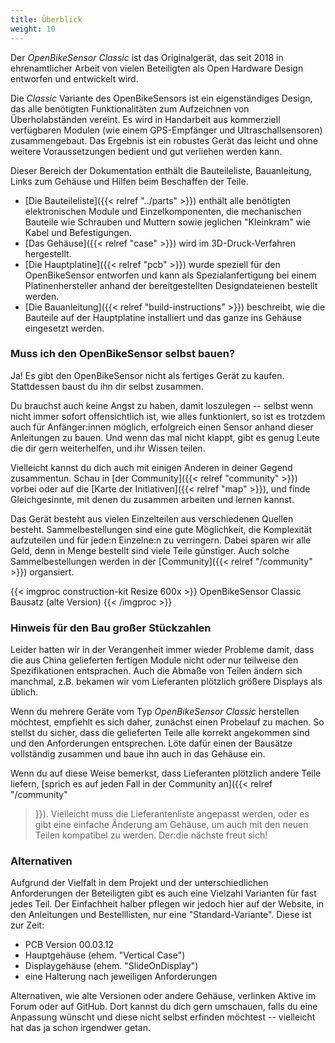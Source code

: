 ```yaml
---
title: Überblick
weight: 10
---
```


Der *OpenBikeSensor Classic* ist das Originalgerät, das seit 2018 in
ehrenamtlicher Arbeit von vielen Beteiligten als Open Hardware Design entworfen
und entwickelt wird.

Die *Classic* Variante des OpenBikeSensors ist ein eigenständiges Design, das
alle benötigten Funktionalitäten zum Aufzeichnen von Überholabständen vereint.
Es wird in Handarbeit aus kommerziell verfügbaren Modulen (wie einem
GPS-Empfänger und Ultraschallsensoren) zusammengebaut. Das Ergebnis ist ein
robustes Gerät das leicht und ohne weitere Voraussetzungen bedient und gut
verliehen werden kann.

Dieser Bereich der Dokumentation enthält die Bauteileliste, Bauanleitung, Links
zum Gehäuse und Hilfen beim Beschaffen der Teile.

* [Die Bauteileliste]({{< relref "../parts" >}}) enthält alle benötigten elektronischen
  Module und Einzelkomponenten, die mechanischen Bauteile wie Schrauben
  und Muttern sowie jeglichen "Kleinkram" wie Kabel und Befestigungen.
* [Das Gehäuse]({{< relref "case" >}}) wird im 3D-Druck-Verfahren hergestellt.
* [Die Hauptplatine]({{< relref "pcb" >}}) wurde speziell für den
  OpenBikeSensor entworfen und kann als Spezialanfertigung bei einem
  Platinenhersteller anhand der bereitgestellten Designdateienen bestellt
  werden. 
* [Die Bauanleitung]({{< relref "build-instructions" >}}) beschreibt, wie die
  Bauteile auf der Hauptplatine installiert und das ganze ins Gehäuse
  eingesetzt werden.
 
### Muss ich den OpenBikeSensor selbst bauen?

Ja! Es gibt den OpenBikeSensor nicht als fertiges Gerät zu kaufen. Stattdessen
baust du ihn dir selbst zusammen.

Du brauchst auch keine Angst zu haben, damit loszulegen -- selbst wenn nicht
immer sofort offensichtlich ist, wie alles funktioniert, so ist es trotzdem
auch für Anfänger:innen möglich, erfolgreich einen Sensor anhand dieser
Anleitungen zu bauen. Und wenn das mal nicht klappt, gibt es genug Leute die
dir gern weiterhelfen, und ihr Wissen teilen. 

Vielleicht kannst du dich auch mit einigen Anderen in deiner Gegend
zusammentun. Schau in [der Community]({{< relref "community" >}}) vorbei oder
auf die [Karte der Initiativen]({{< relref "map" >}}), und finde
Gleichgesinnte, mit denen du zusammen arbeiten und lernen kannst.

Das Gerät besteht aus vielen Einzelteilen aus verschiedenen Quellen besteht.
Sammelbestellungen sind eine gute Möglichkeit, die Komplexität aufzuteilen und
für jede:n Einzelne:n zu verringern. Dabei sparen wir alle Geld, denn in Menge
bestellt sind viele Teile günstiger. Auch solche Sammelbestellungen werden in
der [Community]({{< relref "/community" >}}) organsiert.

{{< imgproc construction-kit Resize 600x >}}
OpenBikeSensor Classic Bausatz (alte Version)
{{< /imgproc >}}
 
### Hinweis für den Bau großer Stückzahlen

Leider hatten wir in der Verangenheit immer wieder Probleme damit, dass die aus
China gelieferten fertigen Module nicht oder nur teilweise den Spezifikationen
entsprachen. Auch die Abmaße von Teilen ändern sich manchmal, z.B. bekamen wir
vom Lieferanten plötzlich größere Displays als üblich. 

Wenn du mehrere Geräte vom Typ *OpenBikeSensor Classic* herstellen möchtest,
empfiehlt es sich daher, zunächst einen Probelauf zu machen. So stellst du
sicher, dass die gelieferten Teile alle korrekt angekommen sind und den
Anforderungen entsprechen. Löte dafür einen der Bausätze vollständig zusammen
und baue ihn auch in das Gehäuse ein.

Wenn du auf diese Weise bemerkst, dass Lieferanten plötzlich andere Teile
liefern, [sprich es auf jeden Fall in der Community an]({{< relref "/community"
>}}). Vielleicht muss die Lieferantenliste angepasst werden, oder es gibt eine
einfache Änderung am Gehäuse, um auch mit den neuen Teilen kompatibel zu
werden. Der:die nächste freut sich!


### Alternativen

Aufgrund der Vielfalt in dem Projekt und der unterschiedlichen Anforderungen
der Beteiligten gibt es auch eine Vielzahl Varianten für fast jedes Teil. Der
Einfachheit halber pflegen wir jedoch hier auf der Website, in den Anleitungen
und Bestelllisten, nur eine "Standard-Variante". Diese ist zur Zeit:

* PCB Version 00.03.12
* Hauptgehäuse (ehem. "Vertical Case")
* Displaygehäuse (ehem. "SlideOnDisplay")
* eine Halterung nach jeweiligen Anforderungen

Alternativen, wie alte Versionen oder andere Gehäuse, verlinken Aktive im Forum
oder auf GitHub. Dort kannst du dich gern umschauen, falls du eine Anpassung
wünscht und diese nicht selbst erfinden möchtest -- vielleicht hat das ja schon
irgendwer getan.

